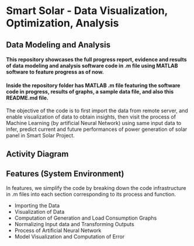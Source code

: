 # Smart Solar - Data Visualization, Optimization, Analysis
## Data Modeling and Analysis
#### This repository showcases the full progress report, evidence and results of data modeling and analysis software code in .m file using MATLAB software to feature progress as of now.

#### Inside the repository folder has MATLAB .m file featuring the software code in progress, results of graphs, a sample data file, and also this README.md file.

The objective of the code is to first import the data from remote server, and enable visualization of data to obtain insights, then visit the process of Machine Learning (by artificial Neural Network) using same input data to infer, predict current and future performances of power generation of solar panel in Smart Solar Project.


## Activity Diagram

## Features (System Environment)
In features, we simplify the code by breaking down the code infrastructure in .m files into each section corresponding to its process and function. 
- Importing the Data
- Visualization of Data
- Computation of Generation and Load Consumption Graphs
- Normalizing Input data and Transforming Outputs 
- Process of Artificial Neural Network 
- Model Visualization and Computation of Error

